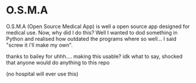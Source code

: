 # O.S.M.A

O.S.M.A (Open Source Medical App) is well a open source app designed for medical use. Now, why did I do this? Well I wanted to dod something in Python and realised how outdated the programs where so well... I said "screw it i'll make my own".


thanks to bailey for uhhh.... making this usable? idk what to say, shocked that anyone would do anything to this repo


(no hospital will ever use this)
